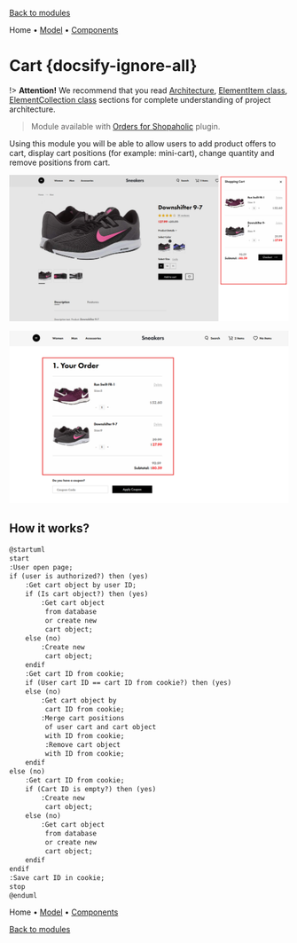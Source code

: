 [Back to modules](modules/home.md)

Home
• [Model](modules/cart/model/model.md)
• [Components](modules/cart/component/component.md)

# Cart {docsify-ignore-all}

!> **Attention!**  We recommend that you read [Architecture](architecture/architecture), [ElementItem class](architecture/item-class/item-class.md),
[ElementCollection class](architecture/collection-class/collection-class.md) sections for complete understanding of  project architecture.

> Module available with [Orders for Shopaholic](plugins/home#orders-for-shopaholic) plugin.

Using this module you will be able to allow users to add product offers to cart,
display cart positions (for example: mini-cart),
change quantity and remove positions from cart.

![](./../../assets/images/fronend-cart-1.png)

![](./../../assets/images/fronend-cart-2.png)

## How it works?

```plantuml
@startuml
start
:User open page;
if (user is authorized?) then (yes)
    :Get cart object by user ID;
    if (Is cart object?) then (yes)
        :Get cart object
         from database
         or create new
         cart object;
    else (no)
        :Create new
         cart object;
    endif 
    :Get cart ID from cookie;
    if (User cart ID == cart ID from cookie?) then (yes)
    else (no)
        :Get cart object by
         cart ID from cookie;
        :Merge cart positions
         of user cart and cart object
         with ID from cookie;
         :Remove cart object
         with ID from cookie;
    endif
else (no)
    :Get cart ID from cookie;
    if (Cart ID is empty?) then (yes)
        :Create new
         cart object;
    else (no)
        :Get cart object
         from database
         or create new
         cart object;
    endif
endif
:Save cart ID in cookie;
stop
@enduml
```

Home
• [Model](modules/cart/model/model.md)
• [Components](modules/cart/component/component.md)

[Back to modules](modules/home.md)
